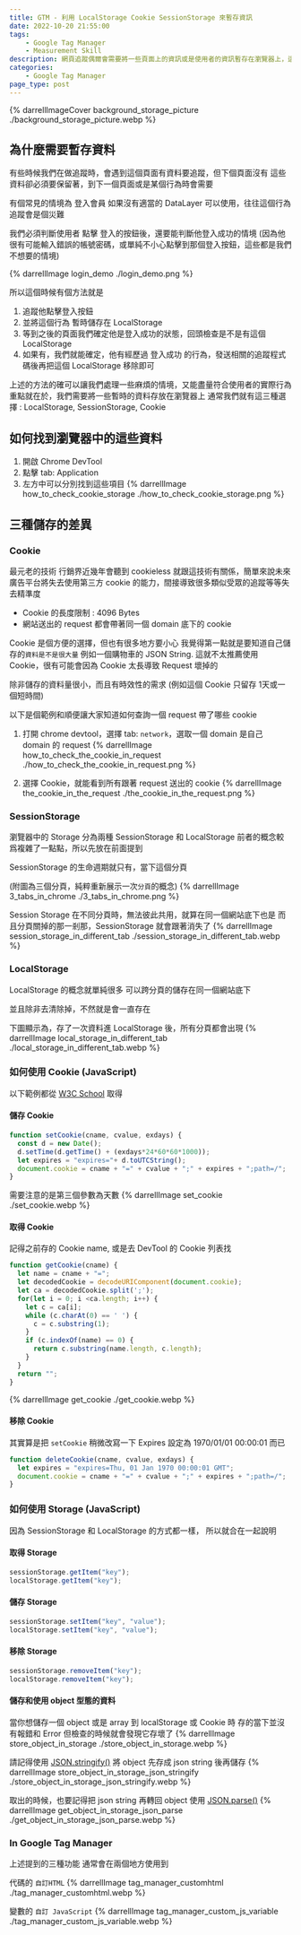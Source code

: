```yaml
---
title: GTM - 利用 LocalStorage Cookie SessionStorage 來暫存資訊
date: 2022-10-20 21:55:00
tags:
	- Google Tag Manager
	- Measurement Skill
description: 網頁追蹤偶爾會需要將一些頁面上的資訊或是使用者的資訊暫存在瀏覽器上，這時常常會發現有 Cookie, LocalStorage, SessionStorage 可以選擇，這邊試圖來理解該怎麼使用以及如何挑選 !
categories: 
	- Google Tag Manager
page_type: post
---
```

{% darrellImageCover background_storage_picture ./background_storage_picture.webp %}

## 為什麼需要暫存資料

有些時候我們在做追蹤時，會遇到這個頁面有資料要追蹤，但下個頁面沒有
這些資料卻必須要保留著，到下一個頁面或是某個行為時會需要

有個常見的情境為 登入會員
如果沒有適當的 DataLayer 可以使用，往往這個行為追蹤會是個災難

我們必須判斷使用者 點擊 登入的按鈕後，還要能判斷他登入成功的情境
(因為他很有可能輸入錯誤的帳號密碼，或單純不小心點擊到那個登入按鈕，這些都是我們不想要的情境)

{% darrellImage login_demo ./login_demo.png %}

所以這個時候有個方法就是
1. 追蹤他點擊登入按鈕
2. 並將這個行為 暫時儲存在 LocalStorage
3. 等到之後的頁面我們確定他是登入成功的狀態，回頭檢查是不是有這個 LocalStorage
4. 如果有，我們就能確定，他有經歷過 登入成功 的行為，發送相關的追蹤程式碼後再把這個 LocalStorage 移除即可

上述的方法的確可以讓我們處理一些麻煩的情境，又能盡量符合使用者的實際行為
重點就在於，我們需要將一些暫時的資料存放在瀏覽器上
通常我們就有這三種選擇 : LocalStorage, SessionStorage, Cookie

## 如何找到瀏覽器中的這些資料

1. 開啟 Chrome DevTool
2. 點擊 tab: Application
3. 左方中可以分別找到這些項目
{% darrellImage how_to_check_cookie_storage ./how_to_check_cookie_storage.png %}

## 三種儲存的差異

### Cookie

最元老的技術
行銷界近幾年會聽到 cookieless 就跟這技術有關係，簡單來說未來廣告平台將失去使用第三方 cookie 的能力，間接導致很多類似受眾的追蹤等等失去精準度

- Cookie 的長度限制 : 4096 Bytes
- 網站送出的 request 都會帶著同一個 domain 底下的 cookie

Cookie 是個方便的選擇，但也有很多地方要小心
我覺得第一點就是要知道自己儲存的`資料是不是很大量`
例如一個購物車的 JSON String. 
這就不太推薦使用 Cookie，很有可能會因為 Cookie 太長導致 Request 壞掉的

除非儲存的資料量很小，而且有時效性的需求 (例如這個 Cookie 只留存 1天或一個短時間)

以下是個範例和順便讓大家知道如何查詢一個 request 帶了哪些 cookie

1. 打開 chrome devtool，選擇 tab: `network`，選取一個 domain 是自己 domain 的 request
{% darrellImage how_to_check_the_cookie_in_request ./how_to_check_the_cookie_in_request.png %}

2. 選擇 Cookie，就能看到所有跟著 request 送出的 cookie
{% darrellImage the_cookie_in_the_request ./the_cookie_in_the_request.png %}


### SessionStorage

瀏覽器中的 Storage 分為兩種
SessionStorage 和 LocalStorage
前者的概念較爲複雜了一點點，所以先放在前面提到

SessionStorage 的生命週期就只有，當下這個分頁

(附圖為三個分頁，純粹重新展示一次`分頁`的概念)
{% darrellImage 3_tabs_in_chrome ./3_tabs_in_chrome.png %}

Session Storage 在不同分頁時，無法彼此共用，就算在同一個網站底下也是
而且分頁關掉的那一剎那，SessionStorage 就會跟著消失了
{% darrellImage session_storage_in_different_tab ./session_storage_in_different_tab.webp %}


### LocalStorage

LocalStorage 的概念就單純很多
可以跨分頁的儲存在同一個網站底下

並且除非去清除掉，不然就是會一直存在

下圖顯示為，存了一次資料進 LocalStorage 後，所有分頁都會出現
{% darrellImage local_storage_in_different_tab ./local_storage_in_different_tab.webp %}


### 如何使用 Cookie (JavaScript)

以下範例都從 [W3C School](https://www.w3schools.com/js/js_cookies.asp) 取得

#### 儲存 Cookie

```javascript
function setCookie(cname, cvalue, exdays) {
  const d = new Date();
  d.setTime(d.getTime() + (exdays*24*60*60*1000));
  let expires = "expires="+ d.toUTCString();
  document.cookie = cname + "=" + cvalue + ";" + expires + ";path=/";
}
```

需要注意的是第三個參數為天數
{% darrellImage set_cookie ./set_cookie.webp %}

#### 取得 Cookie

記得之前存的 Cookie name, 或是去 DevTool 的 Cookie 列表找

```javascript
function getCookie(cname) {
  let name = cname + "=";
  let decodedCookie = decodeURIComponent(document.cookie);
  let ca = decodedCookie.split(';');
  for(let i = 0; i <ca.length; i++) {
    let c = ca[i];
    while (c.charAt(0) == ' ') {
      c = c.substring(1);
    }
    if (c.indexOf(name) == 0) {
      return c.substring(name.length, c.length);
    }
  }
  return "";
}
```
{% darrellImage get_cookie ./get_cookie.webp %}


#### 移除 Cookie

其實算是把 `setCookie` 稍微改寫一下
Expires 設定為 1970/01/01 00:00:01 而已

```javascript
function deleteCookie(cname, cvalue, exdays) {
  let expires = "expires=Thu, 01 Jan 1970 00:00:01 GMT";
  document.cookie = cname + "=" + cvalue + ";" + expires + ";path=/";
}
```

### 如何使用 Storage (JavaScript)

因為 SessionStorage 和 LocalStorage 的方式都一樣，
所以就合在一起說明

#### 取得 Storage

```javascript
sessionStorage.getItem("key");
localStorage.getItem("key");
```

#### 儲存 Storage

```javascript
sessionStorage.setItem("key", "value");
localStorage.setItem("key", "value");
```

#### 移除 Storage

```javascript
sessionStorage.removeItem("key");
localStorage.removeItem("key");
```

#### 儲存和使用 object 型態的資料

當你想儲存一個 object 或是 array 到 localStorage 或 Cookie 時
存的當下並沒有報錯和 Error
但檢查的時候就會發現它存壞了
{% darrellImage store_object_in_storage ./store_object_in_storage.webp %}

請記得使用 [JSON.stringify()](https://developer.mozilla.org/zh-TW/docs/Web/JavaScript/Reference/Global_Objects/JSON/stringify)
將 object 先存成 json string 後再儲存
{% darrellImage store_object_in_storage_json_stringify ./store_object_in_storage_json_stringify.webp %}

取出的時候，也要記得把 json string 再轉回 object 使用
[JSON.parse()](https://developer.mozilla.org/en-US/docs/Web/JavaScript/Reference/Global_Objects/JSON/parse)
{% darrellImage get_object_in_storage_json_parse ./get_object_in_storage_json_parse.webp %}

### In Google Tag Manager

上述提到的三種功能
通常會在兩個地方使用到

代碼的 `自訂HTML`
{% darrellImage tag_manager_customhtml ./tag_manager_customhtml.webp %}

變數的 `自訂 JavaScript`
{% darrellImage tag_manager_custom_js_variable ./tag_manager_custom_js_variable.webp %}
